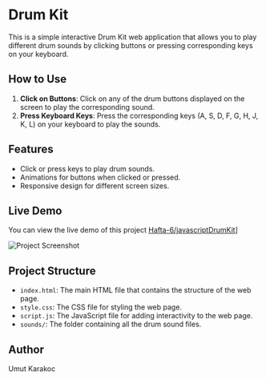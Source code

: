# Drum Kit

This is a simple interactive Drum Kit web application that allows you to play different drum sounds by clicking buttons or pressing corresponding keys on your keyboard.

## How to Use

1. **Click on Buttons**: Click on any of the drum buttons displayed on the screen to play the corresponding sound.
2. **Press Keyboard Keys**: Press the corresponding keys (A, S, D, F, G, H, J, K, L) on your keyboard to play the sounds.

## Features

- Click or press keys to play drum sounds.
- Animations for buttons when clicked or pressed.
- Responsive design for different screen sizes.

## Live Demo

You can view the live demo of this project [Hafta-6/javascriptDrumKit](https://github.com/umutkarakoc88/patika/tree/main/Hafta-6/javascriptDrumKit)]

![Project Screenshot](screenshot.png)

## Project Structure

- `index.html`: The main HTML file that contains the structure of the web page.
- `style.css`: The CSS file for styling the web page.
- `script.js`: The JavaScript file for adding interactivity to the web page.
- `sounds/`: The folder containing all the drum sound files.

## Author

Umut Karakoc

